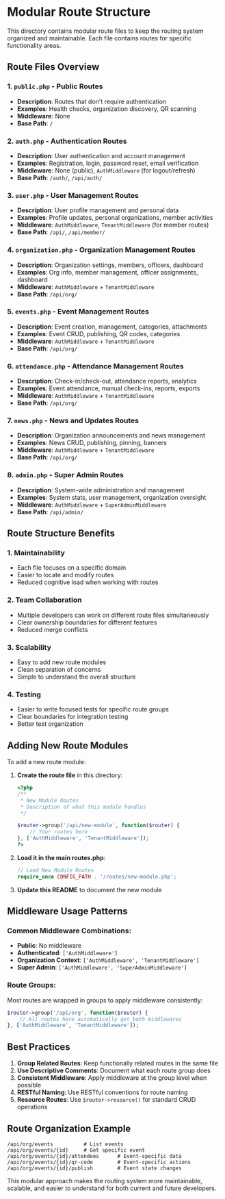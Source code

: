 # Modular Route Structure

This directory contains modular route files to keep the routing system organized and maintainable. Each file contains routes for specific functionality areas.

## Route Files Overview

### 1. `public.php` - Public Routes
- **Description**: Routes that don't require authentication
- **Examples**: Health checks, organization discovery, QR scanning
- **Middleware**: None
- **Base Path**: `/`

### 2. `auth.php` - Authentication Routes
- **Description**: User authentication and account management
- **Examples**: Registration, login, password reset, email verification
- **Middleware**: None (public), `AuthMiddleware` (for logout/refresh)
- **Base Path**: `/auth/`, `/api/auth/`

### 3. `user.php` - User Management Routes
- **Description**: User profile management and personal data
- **Examples**: Profile updates, personal organizations, member activities
- **Middleware**: `AuthMiddleware`, `TenantMiddleware` (for member routes)
- **Base Path**: `/api/`, `/api/member/`

### 4. `organization.php` - Organization Management Routes
- **Description**: Organization settings, members, officers, dashboard
- **Examples**: Org info, member management, officer assignments, dashboard
- **Middleware**: `AuthMiddleware` + `TenantMiddleware`
- **Base Path**: `/api/org/`

### 5. `events.php` - Event Management Routes
- **Description**: Event creation, management, categories, attachments
- **Examples**: Event CRUD, publishing, QR codes, categories
- **Middleware**: `AuthMiddleware` + `TenantMiddleware`
- **Base Path**: `/api/org/`

### 6. `attendance.php` - Attendance Management Routes
- **Description**: Check-in/check-out, attendance reports, analytics
- **Examples**: Event attendance, manual check-ins, reports, exports
- **Middleware**: `AuthMiddleware` + `TenantMiddleware`
- **Base Path**: `/api/org/`

### 7. `news.php` - News and Updates Routes
- **Description**: Organization announcements and news management
- **Examples**: News CRUD, publishing, pinning, banners
- **Middleware**: `AuthMiddleware` + `TenantMiddleware`
- **Base Path**: `/api/org/`

### 8. `admin.php` - Super Admin Routes
- **Description**: System-wide administration and management
- **Examples**: System stats, user management, organization oversight
- **Middleware**: `AuthMiddleware` + `SuperAdminMiddleware`
- **Base Path**: `/api/admin/`

## Route Structure Benefits

### 1. **Maintainability**
- Each file focuses on a specific domain
- Easier to locate and modify routes
- Reduced cognitive load when working with routes

### 2. **Team Collaboration**
- Multiple developers can work on different route files simultaneously
- Clear ownership boundaries for different features
- Reduced merge conflicts

### 3. **Scalability**
- Easy to add new route modules
- Clean separation of concerns
- Simple to understand the overall structure

### 4. **Testing**
- Easier to write focused tests for specific route groups
- Clear boundaries for integration testing
- Better test organization

## Adding New Route Modules

To add a new route module:

1. **Create the route file** in this directory:
   ```php
   <?php
   /**
    * New Module Routes
    * Description of what this module handles
    */
   
   $router->group('/api/new-module', function($router) {
       // Your routes here
   }, ['AuthMiddleware', 'TenantMiddleware']);
   ?>
   ```

2. **Load it in the main routes.php**:
   ```php
   // Load New Module Routes
   require_once CONFIG_PATH . '/routes/new-module.php';
   ```

3. **Update this README** to document the new module

## Middleware Usage Patterns

### Common Middleware Combinations:
- **Public**: No middleware
- **Authenticated**: `['AuthMiddleware']`
- **Organization Context**: `['AuthMiddleware', 'TenantMiddleware']`
- **Super Admin**: `['AuthMiddleware', 'SuperAdminMiddleware']`

### Route Groups:
Most routes are wrapped in groups to apply middleware consistently:
```php
$router->group('/api/org', function($router) {
    // All routes here automatically get both middlewares
}, ['AuthMiddleware', 'TenantMiddleware']);
```

## Best Practices

1. **Group Related Routes**: Keep functionally related routes in the same file
2. **Use Descriptive Comments**: Document what each route group does
3. **Consistent Middleware**: Apply middleware at the group level when possible
4. **RESTful Naming**: Use RESTful conventions for route naming
5. **Resource Routes**: Use `$router->resource()` for standard CRUD operations

## Route Organization Example

```
/api/org/events          # List events
/api/org/events/{id}     # Get specific event
/api/org/events/{id}/attendees      # Event-specific data
/api/org/events/{id}/qr-code        # Event-specific actions
/api/org/events/{id}/publish        # Event state changes
```

This modular approach makes the routing system more maintainable, scalable, and easier to understand for both current and future developers.